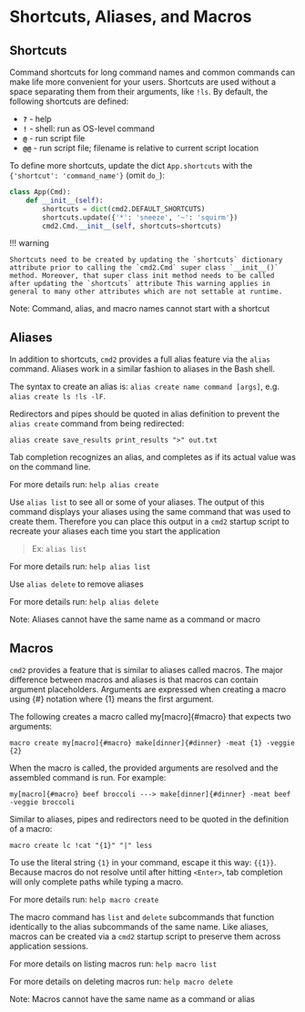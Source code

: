 # Shortcuts, Aliases, and Macros

## Shortcuts

Command shortcuts for long command names and common commands can make life more convenient for your
users. Shortcuts are used without a space separating them from their arguments, like `!ls`. By
default, the following shortcuts are defined:

- **`?`** - help
- **`!`** - shell: run as OS-level command
- **`@`** - run script file
- **`@@`** - run script file; filename is relative to current script location

To define more shortcuts, update the dict `App.shortcuts` with the `{'shortcut': 'command_name'}`
(omit `do_`):

```py
class App(Cmd):
    def __init__(self):
        shortcuts = dict(cmd2.DEFAULT_SHORTCUTS)
        shortcuts.update({'*': 'sneeze', '~': 'squirm'})
        cmd2.Cmd.__init__(self, shortcuts=shortcuts)
```

!!! warning

    Shortcuts need to be created by updating the `shortcuts` dictionary attribute prior to calling the `cmd2.Cmd` super class `__init__()` method. Moreover, that super class init method needs to be called after updating the `shortcuts` attribute This warning applies in general to many other attributes which are not settable at runtime.

Note: Command, alias, and macro names cannot start with a shortcut

## Aliases

In addition to shortcuts, `cmd2` provides a full alias feature via the `alias` command. Aliases work
in a similar fashion to aliases in the Bash shell.

The syntax to create an alias is: `alias create name command [args]`, e.g.
`alias create ls !ls -lF`.

Redirectors and pipes should be quoted in alias definition to prevent the `alias create` command
from being redirected:

    alias create save_results print_results ">" out.txt

Tab completion recognizes an alias, and completes as if its actual value was on the command line.

For more details run: `help alias create`

Use `alias list` to see all or some of your aliases. The output of this command displays your
aliases using the same command that was used to create them. Therefore you can place this output in
a `cmd2` startup script to recreate your aliases each time you start the application

> Ex: `alias list`

For more details run: `help alias list`

Use `alias delete` to remove aliases

For more details run: `help alias delete`

Note: Aliases cannot have the same name as a command or macro

## Macros

`cmd2` provides a feature that is similar to aliases called macros. The major difference between
macros and aliases is that macros can contain argument placeholders. Arguments are expressed when
creating a macro using {#} notation where {1} means the first argument.

The following creates a macro called my[macro]{#macro} that expects two arguments:

    macro create my[macro]{#macro} make[dinner]{#dinner} -meat {1} -veggie {2}

When the macro is called, the provided arguments are resolved and the assembled command is run. For
example:

    my[macro]{#macro} beef broccoli ---> make[dinner]{#dinner} -meat beef -veggie broccoli

Similar to aliases, pipes and redirectors need to be quoted in the definition of a macro:

    macro create lc !cat "{1}" "|" less

To use the literal string `{1}` in your command, escape it this way: `{{1}}`. Because macros do not
resolve until after hitting `<Enter>`, tab completion will only complete paths while typing a macro.

For more details run: `help macro create`

The macro command has `list` and `delete` subcommands that function identically to the alias
subcommands of the same name. Like aliases, macros can be created via a `cmd2` startup script to
preserve them across application sessions.

For more details on listing macros run: `help macro list`

For more details on deleting macros run: `help macro delete`

Note: Macros cannot have the same name as a command or alias
